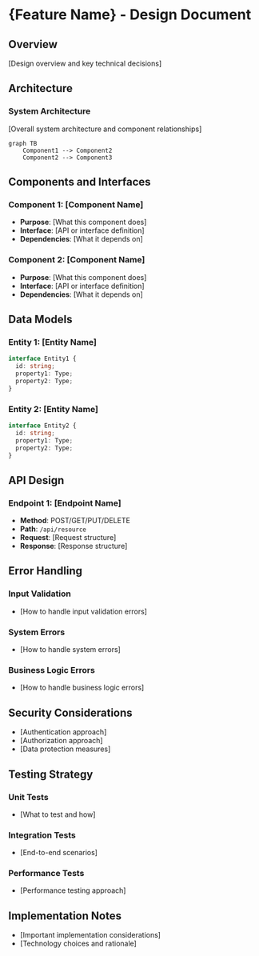 # {Feature Name} - Design Document

## Overview
[Design overview and key technical decisions]

## Architecture

### System Architecture
[Overall system architecture and component relationships]

```mermaid
graph TB
    Component1 --> Component2
    Component2 --> Component3
```

## Components and Interfaces

### Component 1: [Component Name]
- **Purpose**: [What this component does]
- **Interface**: [API or interface definition]
- **Dependencies**: [What it depends on]

### Component 2: [Component Name]
- **Purpose**: [What this component does]
- **Interface**: [API or interface definition]
- **Dependencies**: [What it depends on]

## Data Models

### Entity 1: [Entity Name]
```typescript
interface Entity1 {
  id: string;
  property1: Type;
  property2: Type;
}
```

### Entity 2: [Entity Name]
```typescript
interface Entity2 {
  id: string;
  property1: Type;
  property2: Type;
}
```

## API Design

### Endpoint 1: [Endpoint Name]
- **Method**: POST/GET/PUT/DELETE
- **Path**: `/api/resource`
- **Request**: [Request structure]
- **Response**: [Response structure]

## Error Handling

### Input Validation
- [How to handle input validation errors]

### System Errors
- [How to handle system errors]

### Business Logic Errors
- [How to handle business logic errors]

## Security Considerations
- [Authentication approach]
- [Authorization approach]
- [Data protection measures]

## Testing Strategy

### Unit Tests
- [What to test and how]

### Integration Tests
- [End-to-end scenarios]

### Performance Tests
- [Performance testing approach]

## Implementation Notes
- [Important implementation considerations]
- [Technology choices and rationale]